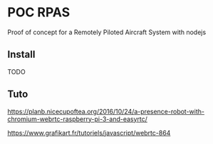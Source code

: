 # POC RPAS

Proof of concept for a Remotely Piloted Aircraft System with nodejs


## Install

TODO


## Tuto

https://planb.nicecupoftea.org/2016/10/24/a-presence-robot-with-chromium-webrtc-raspberry-pi-3-and-easyrtc/

https://www.grafikart.fr/tutoriels/javascript/webrtc-864
